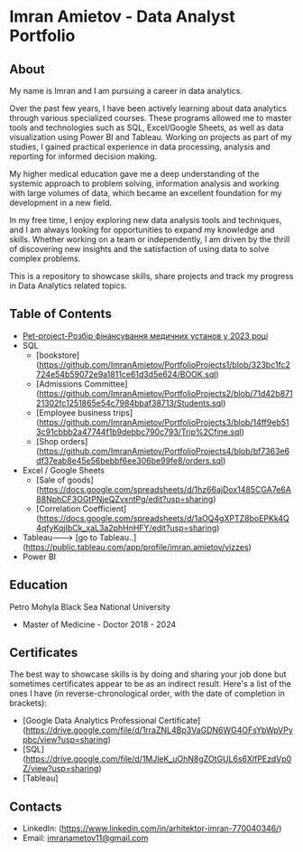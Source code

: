 # Imran Amietov - Data Analyst Portfolio
## About
My name is Imran and I am pursuing a career in data analytics.

Over the past few years, I have been actively learning about data analytics through various specialized courses. These programs allowed me to master tools and technologies such as SQL, Excel/Google Sheets, as well as data visualization using Power BI and Tableau. Working on projects as part of my studies, I gained practical experience in data processing, analysis and reporting for informed decision making.

My higher medical education gave me a deep understanding of the systemic approach to problem solving, information analysis and working with large volumes of data, which became an excellent foundation for my development in a new field.

In my free time, I enjoy exploring new data analysis tools and techniques, and I am always looking for opportunities to expand my knowledge and skills. Whether working on a team or independently, I am driven by the thrill of discovering new insights and the satisfaction of using data to solve complex problems.

This is a repository to showcase skills, share projects and track my progress in Data Analytics related topics.

## Table of Contents
  - [Pet-project-Розбір фінансування медичних установ у 2023 році](https://github.com/ImranAmietov/Pet-project1/blob/faeefe314fd09a9704e9e33ae873497685d9c20a/README.md)
  - SQL
    - [bookstore] (https://github.com/ImranAmietov/PortfolioProjects1/blob/323bc1fc2724e54b59072e9a1811ce61d3d5e624/BOOK.sql)
    - [Admissions Committee] (https://github.com/ImranAmietov/PortfolioProjects2/blob/71d42b87121302fc1251865e54c7984bbaf38713/Students.sql)
    - [Employee business trips] (https://github.com/ImranAmietov/PortfolioProjects3/blob/14ff9eb513c91cbbb2a47744f1b9debbc790c793/Trip%2Cfine.sql)
    - [Shop orders] (https://github.com/ImranAmietov/PortfolioProjects4/blob/bf7363e6df37eab8e45e56bebbf6ee306be99fe8/orders.sql)
  - Excel / Google Sheets
    - [Sale of goods] (https://docs.google.com/spreadsheets/d/1hz66ajDox1485CGA7e6A88NphCF3OGtPNjeQZvxntPg/edit?usp=sharing)
    - [Correlation Coefficient] (https://docs.google.com/spreadsheets/d/1aOQ4gXPTZ8boEPKk4Q4qfyKqjIbCk_xaL3a2phHnHFY/edit?usp=sharing)
  - Tableau---> [go to Tableau..] (https://public.tableau.com/app/profile/imran.amietov/vizzes)
  - Power BI

## Education
Petro Mohyla Black Sea National University
- Master of Medicine - Doctor
2018 - 2024

## Certificates
The best way to showcase skills is by doing and sharing your job done but sometimes certificates appear to be as an indirect result. Here's a list of the ones I have (in reverse-chronological order, with the date of completion in brackets):
- [Google Data Analytics Professional Certificate] (https://drive.google.com/file/d/1rraZNL4Bp3VaGDN6WG4OFsYbWpVPypbc/view?usp=sharing)
- [SQL] (https://drive.google.com/file/d/1MJleK_uOhN8gZOtGUL6s6XlfPEzdVp0Z/view?usp=sharing)
- [Tableau]

## Contacts
- LinkedIn: (https://www.linkedin.com/in/arhitektor-imran-770040346/)
- Email: imranametov11@gmail.com



